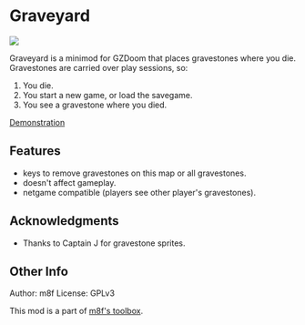 # Graveyard

<a href="https://github.com/mmaulwurff/graveyard/releases" alt="Downloads">
  <img src="https://img.shields.io/github/downloads/mmaulwurff/graveyard/total" />
</a>

Graveyard is a minimod for GZDoom that places gravestones where you die.
Gravestones are carried over play sessions, so:

1. You die.
2. You start a new game, or load the savegame.
3. You see a gravestone where you died.

[Demonstration](https://youtu.be/t3X0r8QXwRA)

## Features

- keys to remove gravestones on this map or all gravestones.
- doesn't affect gameplay.
- netgame compatible (players see other player's gravestones).

## Acknowledgments

- Thanks to Captain J for gravestone sprites.

## Other Info

Author: m8f
License: GPLv3

This mod is a part of [m8f's toolbox](https://mmaulwurff.github.io/pages/toolbox).
